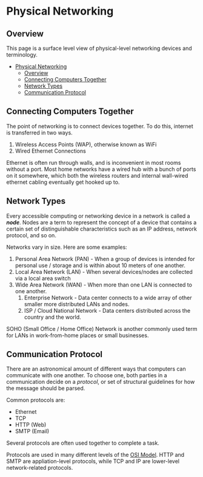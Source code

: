 # Physical Networking

## Overview

This page is a surface level view of physical-level networking devices and terminology.

- [Physical Networking](#physical-networking)
  - [Overview](#overview)
  - [Connecting Computers Together](#connecting-computers-together)
  - [Network Types](#network-types)
  - [Communication Protocol](#communication-protocol)

## Connecting Computers Together

The point of networking is to connect devices together. To do this, internet is transferred in two ways.

1. Wireless Access Points (WAP), otherwise known as WiFi
2. Wired Ethernet Connections

Ethernet is often run through walls, and is inconvenient in most rooms without a port. Most home networks have a wired hub with a bunch of ports on it somewhere, which both the wireless routers and internal wall-wired ethernet cabling eventually get hooked up to.

## Network Types

Every accessible computing or networking device in a network is called a ***node***. Nodes are a term to represent the concept of a device that contains a certain set of distinguishable characteristics such as an IP address, network protocol, and so on.

Networks vary in size. Here are some examples:

1. Personal Area Network (PAN) - When a group of devices is intended for personal use / storage and is within about 10 meters of one another.
2. Local Area Network (LAN) - When several devices/nodes are collected via a local area switch
3. Wide Area Network (WAN) - When more than one LAN is connected to one another.
   1. Enterprise Network - Data center connects to a wide array of other smaller more distributed LANs and nodes.
   2. ISP / Cloud National Network - Data centers distributed across the country and the world.

SOHO (Small Office / Home Office) Network is another commonly used term for LANs in work-from-home places or small businesses.

## Communication Protocol

There are an astronomical amount of different ways that computers can communicate with one another. To choose one, both parties in a communication decide on a _protocol_, or set of structural guidelines for how the message should be parsed.

Common protocols are:

- Ethernet
- TCP
- HTTP (Web)
- SMTP (Email)

Several protocols are often used together to complete a task.

Protocols are used in many different levels of the [OSI Model](OSI-Model#osi-model). HTTP and SMTP are appliation-level protocols, while TCP and IP are lower-level network-related protocols.
